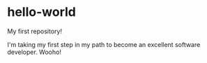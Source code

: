 # hello-world
My first repository!

I'm taking my first step in my path to become an excellent 
software developer. Wooho!
